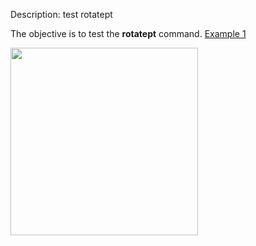 
Description: test rotatept

The objective is to test the **rotatept** command.
[Example 1](description_rotatept.md)

<img height="300" width="300" src="https://lanl.github.io/LaGriT/assets/images/rotatept1_tn.gif">


